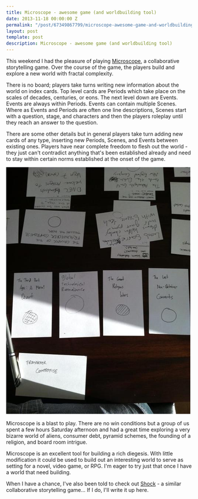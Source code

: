 ```yaml
---
title: Microscope - awesome game (and worldbuilding tool)
date: 2013-11-18 00:00:00 Z
permalink: "/post/67349867799/microscope-awesome-game-and-worldbuilding-tool"
layout: post
template: post
description: Microscope - awesome game (and worldbuilding tool)
---
```


This weekend I had the pleasure of playing [Microscope](http://www.lamemage.com/microscope/), a collaborative storytelling game. Over the course of the game, the players build and explore a new world with fractal complexity.

There is no board; players take turns writing new information about the world on index cards. Top level cards are Periods which take place on the scales of decades, centuries, or eons. The next level down are Events. Events are always within Periods. Events can contain multiple Scenes. Where as Events and Periods are often one line descriptions, Scenes start with a question, stage, and characters and then the players roleplay until they reach an answer to the question.

There are some other details but in general players take turn adding new cards of any type, inserting new Periods, Scenes, and Events between existing ones. Players have near complete freedom to flesh out the world - they just can't contradict anything that's been established already and need to stay within certain norms established at the onset of the game.

![](/images/a3bc81bac4fb420b619d0fe8df4cff41dd27c75335ab9cf9530053b212c9e601.jpg)

Microscope is a blast to play. There are no win conditions but a group of us spent a few hours Saturday afternoon and had a great time exploring a very bizarre world of aliens, consumer debt, pyramid schemes, the founding of a religion, and board room intrigue.

Microscope is an excellent tool for building a rich diegesis. With little modification it could be used to build out an interesting world to serve as setting for a novel, video game, or RPG. I'm eager to try just that once I have a world that need building.

When I have a chance, I've also been told to check out [Shock](http://glyphpress.com/shock/) - a similar collaborative storytelling game... If I do, I'll write it up here.



